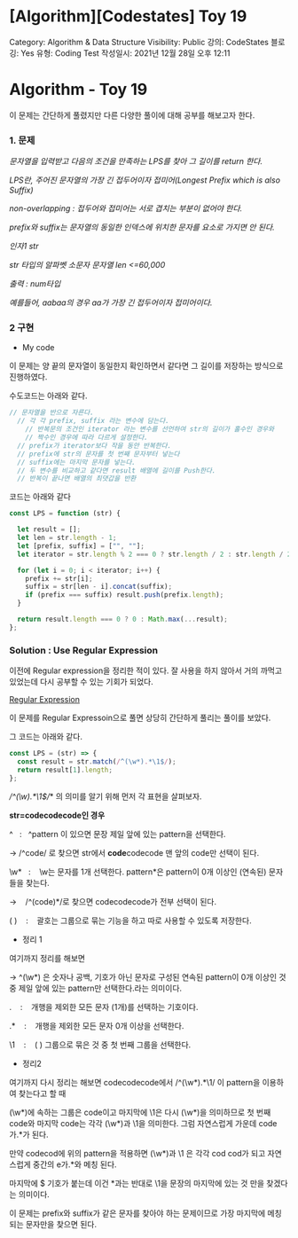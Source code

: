 # [Algorithm][Codestates]  Toy 19

Category: Algorithm & Data Structure
Visibility: Public
강의: CodeStates
블로깅: Yes
유형: Coding Test
작성일시: 2021년 12월 28일 오후 12:11

# Algorithm - Toy 19

이 문제는 간단하게 풀렸지만 다른 다양한 풀이에 대해 공부를 해보고자 한다.

### 1. 문제

*문자열을 입력받고 다음의 조건을 만족하는 LPS를 찾아 그 길이를 return 한다.*

*LPS란, 주어진 문자열의 가장 긴 접두어이자 접미어(Longest Prefix which is also Suffix)*

*non-overlapping : 접두어와 접미어는 서로 겹치는 부분이 없어야 한다.*

*prefix와 suffix는 문자열의 동일한 인덱스에 위치한 문자를 요소로 가지면 안 된다.*

*인자1 str*

*str 타입의 알파벳 소문자 문자열 len <=60,000*

*출력 : num타입*

*예를들어, aabaa의 경우 aa가 가장 긴 접두어이자 접미어이다.*

### 2 구현

- My code

이 문제는 양 끝의 문자열이 동일한지 확인하면서 같다면 그 길이를 저장하는 방식으로 진행하였다.

수도코드는 아래와 같다.

```jsx
// 문자열을 반으로 자른다.
  // 각 각 prefix, suffix 라는 변수에 담는다.
	// 반복문의 조건인 iterator 라는 변수를 선언하여 str의 길이가 홀수인 경우와
	// 짝수인 경우에 따라 다르게 설정한다.
  // prefix가 iterator보다 작을 동안 반복한다.
  // prefix에 str의 문자를 첫 번째 문자부터 넣는다
  // suffix에는 마지막 문자를 넣는다.
  // 두 변수를 비교하고 같다면 result 배열에 길이를 Push한다.
  // 반복이 끝나면 배열의 최댓갑을 반환
```

코드는 아래와 같다

```jsx
const LPS = function (str) {

  let result = [];
  let len = str.length - 1;
  let [prefix, suffix] = ["", ""];
  let iterator = str.length % 2 === 0 ? str.length / 2 : str.length / 2 - 1;

  for (let i = 0; i < iterator; i++) {
    prefix += str[i];
    suffix = str[len - i].concat(suffix);
    if (prefix === suffix) result.push(prefix.length);
  }

  return result.length === 0 ? 0 : Math.max(...result);
};
```

### Solution : Use Regular Expression

이전에 Regular expression을 정리한 적이 있다. 잘 사용을 하지 않아서 거의 까먹고 있었는데 다시 공부할 수 있는 기회가 되었다.

[Regular Expression](https://sora9z.tistory.com/71)

이 문제를 Regular Expressoin으로 풀면 상당히 간단하게 풀리는 풀이를 보았다. 

그 코드는 아래와 같다.

```jsx
const LPS = (str) => {
  const result = str.match(/^(\w*).*\1$/);
  return result[1].length;
};
```

**/^(\w*).*\1$/** 의 의미를 알기 위해 먼저 각 표현을 살펴보자.

**str=codecodecode인 경우** 

^   :   ^pattern 이 있으면 문장 제일 앞에 있는 pattern을 선택한다.

→ /^code/ 로 찾으면 str에서 **code**codecode 맨 앞의 code만 선택이 된다.

\w*   :    \w는 문자를 1개 선택한다. pattern*은 pattern이 0개 이상인 (연속된) 문자들을 찾는다.

→    /^(code)*/로 찾으면 codecodecode가 전부 선택이 된다.

( )    :    괄호는 그룹으로 묶는 기능을 하고 따로 사용할 수 있도록 저장한다.

- 정리 1

여기까지 정리를 해보면

→ ^(\w*) 은 숫자나 공백, 기호가 아닌 문자로 구성된 연속된 pattern이 0개 이상인 것 중 제일 앞에 있는 pattern만 선택한다.라는 의미이다.

.    :    개행을 제외한 모든 문자 (1개)를 선택하는 기호이다.

.*    :    개행을 제외한 모든 문자 0개 이상을 선택한다.

\1    :    ( ) 그룹으로 묶은 것 중 첫 번째 그룹을 선택한다.

- 정리2

여기까지 다시 정리는 해보면 codecodecode에서 /^(\w*).*\1/ 이 pattern을 이용하여 찾는다고 할 때

(\w*)에 속하는 그룹은 code이고 마지막에 \1은 다시 (\w*)을 의미하므로 첫 번째 code와 마지막 code는 각각 (\w*)과 \1을 의미한다. 그럼 자연스럽게 가운데 code가.*가 된다.

만약 codecod에 위의 pattern을 적용하면 (\w*)과 \1 은 각각 cod cod가 되고 자연스럽게 중간의 e가.*와 메칭 된다.

마지막에 $ 기호가 붙는데 이건 *과는 반대로 \1을 문장의 마지막에 있는 것 만을 찾겠다는 의미이다.

이 문제는 prefix와 suffix가 같은 문자를 찾아야 하는 문제이므로 가장 마지막에 메칭 되는 문자만을 찾으면 된다.